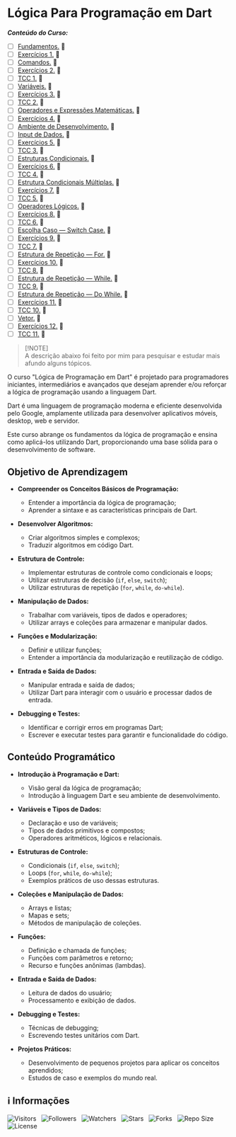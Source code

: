 <!-- Título -->
# Lógica Para Programação em Dart

***Conteúdo do Curso:***

* [ ] [Fundamentos.](https://github.com/Devsgeeknerd/mod-fun-log-par-pro-dar-fun) &#128679;
* [ ] [Exercícios 1.](https://github.com/Devsgeeknerd/mod-exe-1-log-par-pro-dar-fun) &#128679;
* [ ] [Comandos.](https://github.com/Devsgeeknerd/mod-com-log-par-pro-dar-fun) &#128679;
* [ ] [Exercícios 2.](https://github.com/Devsgeeknerd/mod-exe-2-log-par-pro-dar-fun) &#128679;
* [ ] [TCC 1.](https://github.com/Devsgeeknerd/mod-tcc-1-log-par-pro-dar-fun) &#128679;
* [ ] [Variáveis.](https://github.com/Devsgeeknerd/mod-var-log-par-pro-dar-fun) &#128679;
* [ ] [Exercícios 3.](https://github.com/Devsgeeknerd/mod-exe-3-log-par-pro-dar-fun) &#128679;
* [ ] [TCC 2.](https://github.com/Devsgeeknerd/mod-tcc-2-log-par-pro-dar-fun) &#128679;
* [ ] [Operadores e Expressões Matemáticas.](https://github.com/Devsgeeknerd/mod-ope-exp-mat-log-par-pro-dar-fun) &#128679;
* [ ] [Exercícios 4.](https://github.com/Devsgeeknerd/mod-exe-4-log-par-pro-dar-fun) &#128679;
* [ ] [Ambiente de Desenvolvimento.](https://github.com/Devsgeeknerd/mod-amb-des-log-par-pro-dar-fun) &#128679;
* [ ] [Input de Dados.](https://github.com/Devsgeeknerd/mod-inp-dad-log-par-pro-dar-fun) &#128679;
* [ ] [Exercícios 5.](https://github.com/Devsgeeknerd/mod-exe-5-log-par-pro-dar-fun) &#128679;
* [ ] [TCC 3.](https://github.com/Devsgeeknerd/mod-tcc-3-log-par-pro-dar-fun) &#128679;
* [ ] [Estruturas Condicionais.](https://github.com/Devsgeeknerd/mod-est-con-log-par-pro-dar-fun) &#128679;
* [ ] [Exercícios 6.](https://github.com/Devsgeeknerd/mod-exe-6-log-par-pro-dar-fun) &#128679;
* [ ] [TCC 4.](https://github.com/Devsgeeknerd/mod-tcc-4-log-par-pro-dar-fun) &#128679;
* [ ] [Estrutura Condicionais Múltiplas.](https://github.com/Devsgeeknerd/mod-est-con-mul-log-par-pro-dar-fun) &#128679;
* [ ] [Exercícios 7.](https://github.com/Devsgeeknerd/mod-exe-7-log-par-pro-dar-fun) &#128679;
* [ ] [TCC 5.](https://github.com/Devsgeeknerd/mod-tcc-5-log-par-pro-dar-fun) &#128679;
* [ ] [Operadores Lógicos.](https:github.com/Devsgeeknerd/mod-ope-log-log-par-pro-dar-fun) &#128679;
* [ ] [Exercícios 8.](https://github.com/Devsgeeknerd/mod-exe-log-par-pro-dar-fun) &#128679;
* [ ] [TCC 6.](https://github.com/Devsgeeknerd/mod-tcc-6-log-par-pro-dar-fun) &#128679;
* [ ] [Escolha Caso — Switch Case.](https://github.com/Devsgeeknerd/mod-esc-cas-swi-cas-log-par-pro-dar-fun) &#128679;
* [ ] [Exercícios 9.](https://github.com/Devsgeeknerd/mod-exe-9-log-par-pro-dar-fun) &#128679;
* [ ] [TCC 7.](https://github.com/Devsgeeknerd/mod-tcc-7-log-par-pro-dar-fun) &#128679;
* [ ] [Estrutura de Repetição — For.](https://github.com/Devsgeeknerd/mod-est-rep-for-log-par-pro-dar-fun) &#128679;
* [ ] [Exercícios 10.](https://github.com/Devsgeeknerd/mod-exe-10-log-par-pro-dar-fun) &#128679;
* [ ] [TCC 8.](https:github.com/Devsgeeknerd/mod-tcc-8-log-par-pro-dar-fun) &#128679;
* [ ] [Estrutura de Repetição — While.](https://github.com/Devsgeeknerd/mod-est-rep-whi-log-par-pro-dar-fun) &#128679;
* [ ] [TCC 9.](https://github.com/Devsgeeknerd/mod-tcc-9-log-par-pro-dar-fun) &#128679;
* [ ] [Estrutura de Repetição — Do While.](https://github.com/Devsgeeknerd/mod-est-rep-do-whi-log-par-pro-dar-fun) &#128679;
* [ ] [Exercícios 11.](https://github.com/Devsgeeknerd/mod-exe-11-log-par-pro-dar-fun) &#128679;
* [ ] [TCC 10.](https://github.com/Devsgeeknerd/mod-tcc-10-log-par-pro-dar-fun) &#128679;
* [ ] [Vetor.](https://github.com/Devsgeeknerd/mod-vet-log-par-pro-dar-fun) &#128679;
* [ ] [Exercícios 12.](https://github.com/Devsgeeknerd/mod-exe-12-log-par-pro-dar-fun) &#128679;
* [ ] [TCC 11.](https://github.com/Devsgeeknerd/mod-tcc-11-log-par-pro-dar-fun) &#128679;

> [!NOTE]\
> A descrição abaixo foi feito por mim para pesquisar e estudar mais afundo alguns tópicos.

O curso "Lógica de Programação em Dart" é projetado para programadores iniciantes, intermediários e avançados que desejam aprender e/ou reforçar a lógica de programação usando a linguagem Dart.

Dart é uma linguagem de programação moderna e eficiente desenvolvida pelo Google, amplamente utilizada para desenvolver aplicativos móveis, desktop, web e servidor.

Este curso abrange os fundamentos da lógica de programação e ensina como aplicá-los utilizando Dart, proporcionando uma base sólida para o desenvolvimento de software.

## Objetivo de Aprendizagem

* **Compreender os Conceitos Básicos de Programação:**
  * Entender a importância da lógica de programação;
  * Aprender a sintaxe e as características principais de Dart.

* **Desenvolver Algoritmos:**
  * Criar algoritmos simples e complexos;
  * Traduzir algoritmos em código Dart.

* **Estrutura de Controle:**
  * Implementar estruturas de controle como condicionais e loops;
  * Utilizar estruturas de decisão (`if`, `else`, `switch`);
  * Utilizar estruturas de repetição (`for`, `while`, `do-while`).

* **Manipulação de Dados:**
  * Trabalhar com variáveis, tipos de dados e operadores;
  * Utilizar arrays e coleções para armazenar e manipular dados.

* **Funções e Modularização:**
  * Definir e utilizar funções;
  * Entender a importância da modularização e reutilização de código.

* **Entrada e Saída de Dados:**
  * Manipular entrada e saída de dados;
  * Utilizar Dart para interagir com o usuário e processar dados de entrada.

* **Debugging e Testes:**
  * Identificar e corrigir erros em programas Dart;
  * Escrever e executar testes para garantir e funcionalidade do código.

## Conteúdo Programático

* **Introdução à Programação e Dart:**
  * Visão geral da lógica de programação;
  * Introdução à linguagem Dart e seu ambiente de desenvolvimento.

* **Variáveis e Tipos de Dados:**
  * Declaração e uso de variáveis;
  * Tipos de dados primitivos e compostos;
  * Operadores aritméticos, lógicos e relacionais.

* **Estruturas de Controle:**
  * Condicionais (`if`, `else`, `switch`);
  * Loops (`for`, `while`, `do-while`);
  * Exemplos práticos de uso dessas estruturas.

* **Coleções e Manipulação de Dados:**
  * Arrays e listas;
  * Mapas e sets;
  * Métodos de manipulação de coleções.

* **Funções:**
  * Definição e chamada de funções;
  * Funções com parâmetros e retorno;
  * Recurso e funções anônimas (lambdas).

* **Entrada e Saída de Dados:**
  * Leitura de dados do usuário;
  * Processamento e exibição de dados.

* **Debugging e Testes:**
  * Técnicas de debugging;
  * Escrevendo testes unitários com Dart.

* **Projetos Práticos:**
  * Desenvolvimento de pequenos projetos para aplicar os conceitos aprendidos;
  * Estudos de caso e exemplos do mundo real.

<!-- Informações -->
## &#8505; Informações

![Visitors](https://api.visitorbadge.io/api/visitors?path=Devsgeeknerd%2Fcur-log-par-pro-dar-fun&label=Visitantes&labelColor=%23700070&labelStyle=none&countColor=%23000fff&style=plastic&color=%23ffffff "Total de Visitantes")
&nbsp;
![Followers](https://img.shields.io/github/followers/Devsgeeknerd?style=p&label=Seguidores&labelColor=800080&color=000fff "Total de Seguidores")
&nbsp;
![Watchers](https://img.shields.io/github/watchers/Devsgeeknerd/cur-log-par-pro-dar-fun?style=p&label=Observadores&labelColor=800080&color=000fff "Total de Observadores")
&nbsp;
![Stars](https://img.shields.io/github/stars/Devsgeeknerd/cur-log-par-pro-dar-fun?style=p&label=Estrelas&labelColor=800080&color=000fff "Total de Estrelas")
&nbsp;
![Forks](https://img.shields.io/github/forks/Devsgeeknerd/cur-log-par-pro-dar-fun?style=p&label=Bifurcações&labelColor=800080&color=000fff "Total de Bifurcações")
&nbsp;
![Repo Size](https://img.shields.io/github/repo-size/Devsgeeknerd/cur-log-par-pro-dar-fun?style=p&label=Tamanho&labelColor=800080&color=000fff "Tamanho do Repositório")
&nbsp;
![License](https://img.shields.io/github/license/Devsgeeknerd/cur-log-par-pro-dar-fun?style=p&label=Licença&labelColor=800080&color=000fff "Licença do Repositório")
